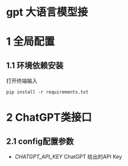 # gpt 大语言模型接
# 1 全局配置
## 1.1 环境依赖安装
打开终端输入
```commandline
pip install -r requirements.txt
```
# 2 ChatGPT类接口
## 2.1 config配置参数
- _CHATGPT_API_KEY_ ChatGPT 给出的API Key